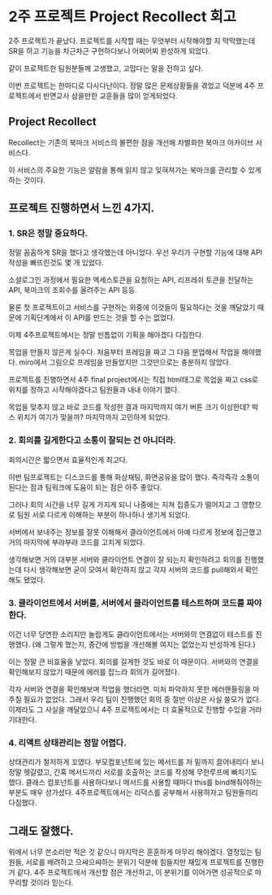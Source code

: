# 2주 프로젝트 Project Recollect 회고

2주 프로젝트가 끝났다. 프로젝트를 시작할 때는 무엇부터 시작해야할 지 막막했는데 SR을 하고 기능을 차근차근 구현하다보니 어찌어찌 완성하게 되었다. </br>

같이 프로젝트한 팀원분들께 고생했고, 고맙다는 말을 전하고 싶다.

이번 프로젝트는 한마디로 다사다난이다. 정말 많은 문제상황들을 겪었고 덕분에 4주 프로젝트에서 반면교사 삼을만한 교훈들을 많이 얻게되었다.

## Project Recollect

Recollect는 기존의 북마크 서비스의 불편한 점을 개선해 차별화한 북마크 아카이브 서비스다.

이 서비스의 주요한 기능은 알람을 통해 읽지 않고 잊혀져가는 북마크를 관리할 수 있게하는 것이다.

## 프로젝트 진행하면서 느낀 4가지.

### 1. SR은 정말 중요하다.

정말 꼼꼼하게 SR을 했다고 생각했는데 아니었다. 우선 우리가 구현할 기능에 대해 API 작성을 빠뜨린것도 몇 개 있었다.

소셜로그인 과정에서 필요한 엑세스토큰을 요청하는 API, 리프레쉬 토큰을 전달하는 API, 북마크의 조회수를 올려주는 API 등등.

물론 첫 프로젝트이고 서비스를 구현하는 와중에 이것들이 필요하다는 것을 깨달았기 때문에 기획단계에서 이 API를 만드는 것을 할 수는 없었다.

이제 4주프로젝트에서는 정말 빈틈없이 기획을 해야겠다 다짐한다.

목업을 만들지 않은게 실수다. 처음부터 프레임을 짜고 그 다음 분업해서 작업을 해야했다. miro에서 그림으로 프레임을 만들었지만 그것만으로는 충분하지 않았다.

프로젝트를 진행하면서 4주 final project에서는 직접 html태그로 목업을 짜고 css로 위치를 정하고 시작해야겠다고 팀원들과 내내 이야기 했다.

목업을 맞추지 않고 바로 코드를 작성한 결과 마지막까지 여기 버튼 크기 이상한데? 박스 위치가 여기가 맞을까? 마지막까지 고민하게 되었다.

### 2. 회의를 길게한다고 소통이 잘되는 건 아니더라.

회의시간은 짧으면서 효율적인게 최고다.

이번 팀프로젝트는 디스코드를 통해 화상채팅, 화면공유을 많이 했다. 즉각즉각 소통이 된다는 점과 팀워크에 도움이 되는 점은 아주 좋았다.

그러나 회의 시간을 너무 길게 가지게 되니 나중에는 지쳐 집중도가 떨어지고 그 영향으로 팀원 서로 다르게 이해하는 부분이 하나하나 생기게 되었다.

서버에서 보내주는 정보를 잘못 이해해서 클라이언트에서 아예 다르게 정보에 접근했고 거의 마지막에 부랴부랴 코드를 고치게 되었다.

생각해보면 거의 대부분 서버와 클라이언트 연결이 잘 되는지 확인하려고 회의를 진행했는데 다시 생각해보면 굳이 모여서 확인하지 않고 각자 서버의 코드를 pull해와서 확인해도 됐었다.

### 3. 클라이언트에서 서버를, 서버에서 클라이언트를 테스트하며 코드를 짜야한다.

이건 너무 당연한 소리지만 놀랍게도 클라이언트에서는 서버와의 연결없이 테스트를 진행했다. (왜 그렇게 했는지, 중간에 방법을 개선해볼 여지는 없었는지 반성하게 된다.)

이는 정말 큰 비효율을 낳았다. 회의를 길게한 것도 바로 이 때문이다. 서버와의 연결을 확인해보지 않았기 때문에 에러를 잡느라 회의가 길어졌다.

각자 서버와 연결을 확인해보며 작업을 했더라면. 미처 파악하지 못한 에러핸들링을 마주칠 필요가 없었다. 그래서 우리 팀이 진행했던 회의 중 절반 이상은 사실 쓸모가 없다. 이제라도 그 사실을 깨달았으니 4주 프로젝트에서는 더 효율적으로 진행할 수있을 거라 기대한다.

### 4. 리액트 상태관리는 정말 어렵다.

상태관리가 철저하게 꼬였다. 부모컴포넌트에 있는 메서드를 저 밑까지 끌어내리다 보니 정말 헷갈렸고, 간혹 메서드끼리 서로를 호출하는 코드를 작성해 무한루프에 빠지기도 했다. 클래스 컴포넌트를 사용하다보니 메서드를 사용할 때마다 this를 bind해줘야하는 부분도 매우 성가셨다. 4주프로젝트에서는 리덕스를 공부해서 사용하자고 팀원들끼리 다짐했다.

## 그래도 잘했다.

위에서 너무 쓴소리만 적은 것 같으니 마지막은 훈훈하게 마무리 해야겠다. 열정있는 팀원들, 서로를 배려하고 으쌰으쌰하는 분위기 덕분에 힘들지만 재밌게 프로젝트를 진행한거 같다. 4주 프로젝트에서 개선할 점은 개선하고, 이 분위기를 이어가면 성공적으로 마무리할 것이라 믿는다.
